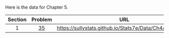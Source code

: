 Here is the data for Chapter 5.

|Section|Problem|URL|
|:---:|:---:|:---:|
|1|[35](https://sullystats.github.io/Stats7e/Data/Ch4/5_1_35.csv)|<a>https://sullystats.github.io/Stats7e/Data/Ch4/5_1_35.csv</a><br/>|

